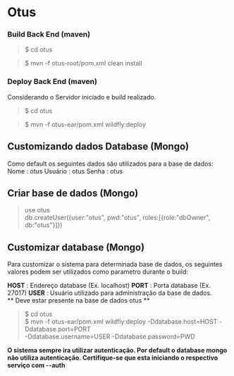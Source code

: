 # Otus #

### Build Back End (maven) ###

> $ cd otus

> $ mvn -f otus-root/pom.xml clean install 

### Deploy Back End (maven) ###
Considerando o Servidor iniciado e build realizado.

> $ cd otus

> $ mvn -f otus-ear/pom.xml wildfly:deploy

## Customizando dados Database (Mongo) ##
Como default os seguintes dados são utilizados para a base de dados:
Nome    : otus
Usuário : otus
Senha   : otus

## Criar base de dados (Mongo)

> use otus <br>
> db.createUser({user:"otus", pwd:"otus", roles:[{role:"dbOwner", db:"otus"}]}) <br>


## Customizar database (Mongo)
Para customizar o sistema para determinada base de dados, os seguintes valores podem
ser utilizados como parametro durante o build:

**HOST** : Endereço database (Ex. localhost)
**PORT** : Porta database (Ex. 27017)
**USER** : Usuário utilizado para administração da base de dados. <br>
       ** Deve estar presente na base de dados otus **

> $ cd otus <br>
> $ mvn -f otus-ear/pom.xml wildfly:deploy -Ddatabase.host=HOST -Ddatabase.port=PORT  
-Ddatabase.username=USER -Ddatabase.password=PWD

**O sistema sempre ira utilizar autenticação. Por default o database mongo não utiliza autenticação.
Certifique-se que esta iniciando o respectivo serviço com --auth**
